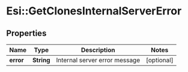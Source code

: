 # Esi::GetClonesInternalServerError

## Properties
Name | Type | Description | Notes
------------ | ------------- | ------------- | -------------
**error** | **String** | Internal server error message | [optional] 


